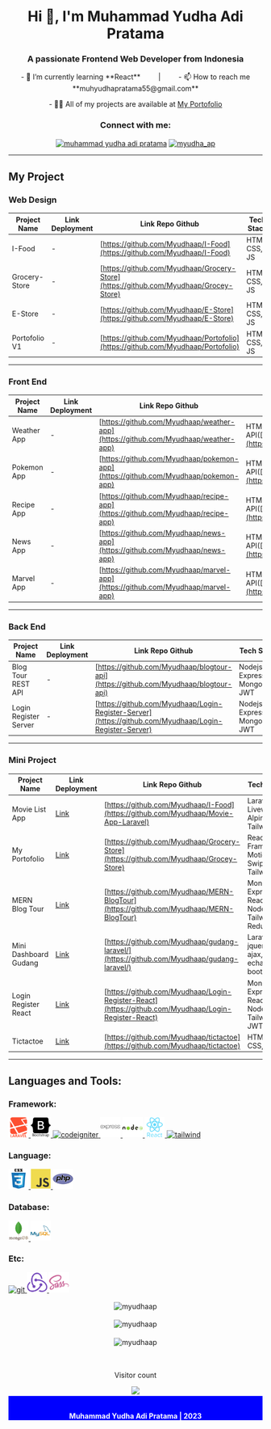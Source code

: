<h1 align="center">Hi 👋, I'm Muhammad Yudha Adi Pratama</h1>
<h3 align="center">A passionate Frontend Web Developer from Indonesia</h3>

<p align="center">
  <span>- 🌱 I’m currently learning **React**</span> &nbsp;&nbsp;&nbsp;&nbsp;&nbsp;&nbsp;&nbsp; | &nbsp;&nbsp;&nbsp;&nbsp;&nbsp;&nbsp;&nbsp;
  <span>- 📫 How to reach me **muhyudhapratama55@gmail.com**</span>
</p>

<p align="center">
  <span>- 👨‍💻 All of my projects are available at <a target="_blank" href="https://mayutamadev.netlify.app" target="blank">My Portofolio</a></span>  
</p>

<h3 align="center">Connect with me:</h3>
<p align="center">
<a href="https://linkedin.com/in/muhammad yudha adi pratama" target="_blank"><img align="center" src="https://raw.githubusercontent.com/rahuldkjain/github-profile-readme-generator/master/src/images/icons/Social/linked-in-alt.svg" alt="muhammad yudha adi pratama" height="30" width="40" /></a>
<a href="https://instagram.com/myudha_ap" target="_blank"><img align="center" src="https://raw.githubusercontent.com/rahuldkjain/github-profile-readme-generator/master/src/images/icons/Social/instagram.svg" alt="myudha_ap" height="30" width="40" /></a>
</p>

---

## My Project

### Web Design

| Project Name          | Link Deployment                                                 | Link Repo Github                                                | Tech Stack 	                                             	|
| --------------------- | --------------------------------------------------------------- | --------------------------------------------------------------- | ----------------------------------------------------------------- |
| I-Food | - | [https://github.com/Myudhaap/I-Food](https://github.com/Myudhaap/I-Food)          | HTML, CSS, JS |
| Grocery-Store | - | [https://github.com/Myudhaap/Grocery-Store](https://github.com/Myudhaap/Grocey-Store) | HTML, CSS, JS |
| E-Store | - | [https://github.com/Myudhaap/E-Store](https://github.com/Myudhaap/E-Store) | HTML, CSS, JS |
| Portofolio V1 | - | [https://github.com/Myudhaap/Portofolio](https://github.com/Myudhaap/Portofolio) | HTML, CSS, JS |

---

### Front End

| Project Name          | Link Deployment                                                 | Link Repo Github                                                | Tech Stack 	                                             	|
| --------------------- | --------------------------------------------------------------- | --------------------------------------------------------------- | ----------------------------------------------------------------- |
| Weather App | - | [https://github.com/Myudhaap/weather-app](https://github.com/Myudhaap/weather-app) | HTML, CSS, JS, API([https://api.openweathermap.org/](https://api.openweathermap.org/)) |
| Pokemon App | - | [https://github.com/Myudhaap/pokemon-app](https://github.com/Myudhaap/pokemon-app) | HTML, CSS, JS, API([https://pokeapi.co](https://pokeapi.co)) |
| Recipe App | - | [https://github.com/Myudhaap/recipe-app](https://github.com/Myudhaap/recipe-app) | HTML, CSS, JS, API([https://www.themealdb.com](https://www.themealdb.com)) |
| News App | - | [https://github.com/Myudhaap/news-app](https://github.com/Myudhaap/news-app) | HTML, CSS, JS, API([https://newsapi.org/](https://newsapi.org/)) |
| Marvel App | - | [https://github.com/Myudhaap/marvel-app](https://github.com/Myudhaap/marvel-app) | HTML, CSS, JS, API([http://gateway.marvel.com](http://gateway.marvel.com))



---

### Back End

| Project Name          | Link Deployment                                                 | Link Repo Github                                                | Tech Stack 	                                             	|
| --------------------- | --------------------------------------------------------------- | --------------------------------------------------------------- | ----------------------------------------------------------------- |
| Blog Tour REST API | - | [https://github.com/Myudhaap/blogtour-api](https://github.com/Myudhaap/blogtour-api) | Nodejs, Expressjs, MongooDB, JWT |
| Login Register Server | - | [https://github.com/Myudhaap/Login-Register-Server](https://github.com/Myudhaap/Login-Register-Server) | Nodejs, Expressjs, MongooDB, JWT |


---

### Mini Project

| Project Name          | Link Deployment                                                 | Link Repo Github                                                | Tech Stack 	                                             	|
| --------------------- | --------------------------------------------------------------- | --------------------------------------------------------------- | ----------------------------------------------------------------- |
| Movie List App | [Link](https://mayutama.000webhostapp.com/) | [https://github.com/Myudhaap/I-Food](https://github.com/Myudhaap/Movie-App-Laravel) | Laravel, Livewire, Alpinejs, Tailwind |
| My Portofolio | [Link](https://mayutamadev.netlify.app/) | [https://github.com/Myudhaap/Grocery-Store](https://github.com/Myudhaap/Grocey-Store) | Reactjs, Framer Motion, Swiperjs, Tailwind |
| MERN Blog Tour | [Link](https://blog-tour.netlify.app/) | [https://github.com/Myudhaap/MERN-BlogTour](https://github.com/Myudhaap/MERN-BlogTour) | MongooDB, Expressjs, Reactjs, Nodejs, Tailwind, Redux |
| Mini Dashboard Gudang | [Link](https://mini-dashboard-gudang.000webhostapp.com/) | [https://github.com/Myudhaap/gudang-laravel/](https://github.com/Myudhaap/gudang-laravel/) | Laravel, jquery, ajax, echartjs, bootstrap |
| Login Register React | [Link](-) | [https://github.com/Myudhaap/Login-Register-React](https://github.com/Myudhaap/Login-Register-React) | MongooDB, ExpressJs, React, NodeJs, Tailwind, JWT |
| Tictactoe | [Link](mayutama-dev-game-tictactoe.netlify.app) | [https://github.com/Myudhaap/tictactoe](https://github.com/Myudhaap/tictactoe) | HTML, CSS, JS |

---

<h2 align="left">Languages and Tools:</h3>

### Framework:

<p align="left">
  <a href="https://laravel.com/" target="_blank" rel="noreferrer"> <img src="https://raw.githubusercontent.com/devicons/devicon/master/icons/laravel/laravel-plain-wordmark.svg" alt="laravel" width="40" height="40"/> </a> 
  <a href="https://getbootstrap.com" target="_blank" rel="noreferrer"> <img src="https://raw.githubusercontent.com/devicons/devicon/master/icons/bootstrap/bootstrap-plain-wordmark.svg" alt="bootstrap" width="40" height="40"/> </a> 
  <a href="https://codeigniter.com" target="_blank" rel="noreferrer"> <img src="https://cdn.worldvectorlogo.com/logos/codeigniter.svg" alt="codeigniter" width="40" height="40"/> </a> 
  <a href="https://expressjs.com" target="_blank" rel="noreferrer"> <img src="https://raw.githubusercontent.com/devicons/devicon/master/icons/express/express-original-wordmark.svg" alt="express" width="40" height="40"/> </a>
  <a href="https://nodejs.org" target="_blank" rel="noreferrer"> <img src="https://raw.githubusercontent.com/devicons/devicon/master/icons/nodejs/nodejs-original-wordmark.svg" alt="nodejs" width="40" height="40"/> </a> 
  <a href="https://reactjs.org/" target="_blank" rel="noreferrer"> <img src="https://raw.githubusercontent.com/devicons/devicon/master/icons/react/react-original-wordmark.svg" alt="react" width="40" height="40"/> </a> 
  <a href="https://tailwindcss.com/" target="_blank" rel="noreferrer"> <img src="https://www.vectorlogo.zone/logos/tailwindcss/tailwindcss-icon.svg" alt="tailwind" width="40" height="40"/> </a> 
</p>

### Language:

<p align="left">
  <a href="https://www.w3schools.com/css/" target="_blank" rel="noreferrer"> <img src="https://raw.githubusercontent.com/devicons/devicon/master/icons/css3/css3-original-wordmark.svg" alt="css3" width="40" height="40"/> </a> 
  <a href="https://developer.mozilla.org/en-US/docs/Web/JavaScript" target="_blank" rel="noreferrer"> <img src="https://raw.githubusercontent.com/devicons/devicon/master/icons/javascript/javascript-original.svg" alt="javascript" width="40" height="40"/> </a> 
  <a href="https://www.php.net" target="_blank" rel="noreferrer"> <img src="https://raw.githubusercontent.com/devicons/devicon/master/icons/php/php-original.svg" alt="php" width="40" height="40"/> </a> 
  
</p>

### Database:

<p align="left">
  <a href="https://www.mongodb.com/" target="_blank" rel="noreferrer"> <img src="https://raw.githubusercontent.com/devicons/devicon/master/icons/mongodb/mongodb-original-wordmark.svg" alt="mongodb" width="40" height="40"/> </a> 
  <a href="https://www.mysql.com/" target="_blank" rel="noreferrer"> <img src="https://raw.githubusercontent.com/devicons/devicon/master/icons/mysql/mysql-original-wordmark.svg" alt="mysql" width="40" height="40"/> </a> 
  
</p>

### Etc:

<p align="left">
  <a href="https://git-scm.com/" target="_blank" rel="noreferrer"> <img src="https://www.vectorlogo.zone/logos/git-scm/git-scm-icon.svg" alt="git" width="40" height="40"/> </a> 
  <a href="https://redux.js.org" target="_blank" rel="noreferrer"> <img src="https://raw.githubusercontent.com/devicons/devicon/master/icons/redux/redux-original.svg" alt="redux" width="40" height="40"/> </a> 
  <a href="https://sass-lang.com" target="_blank" rel="noreferrer"> <img src="https://raw.githubusercontent.com/devicons/devicon/master/icons/sass/sass-original.svg" alt="sass" width="40" height="40"/> </a> 
  
</p>

<div align="center">
  
<img align="center" src="https://github-readme-stats.vercel.app/api/top-langs?username=myudhaap&show_icons=true&locale=en&layout=compact" alt="myudhaap" />

</div>
</br>

<div align="center">
<img align="center" src="https://github-readme-stats.vercel.app/api?username=myudhaap&show_icons=true&locale=en" alt="myudhaap" />
</div>
</br>

<div align="center">
<img align="center" src="https://github-readme-streak-stats.herokuapp.com/?user=myudhaap&" alt="myudhaap" />
</div>
</br>


<div align="center"> 
	<br/>
	<p>Visitor count</p>
	<a href="https://github.com/myudhaap">
  	<img src="https://profile-counter.glitch.me/myudhaap/count.svg" />
	</a>
</div>

<div align="center" style="color: white; background-color: blue; font-weight: bold;" > 
	<br/>
	<p>Muhammad Yudha Adi Pratama | 2023</p>
</div>
